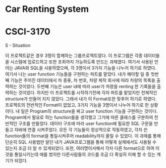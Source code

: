 # Car Renting System
# CSCI-3170
S - Situation


이 프로젝트같은 경우 3명이 함께하는 그룹프로젝트였다.
이 프로그램은 각종 데이터들을 시스템에 업로드하고 또한 조회까지 가능하도록 만드는 과제였다.
여기서 사용된 언어는 JAVA와 SQL을 사용하였으며, 각 3명이서 3가지 기능을 나누어 하기로 하였다.
여기서 나는 user function 기능들을 구현하는 파트를 맡았다.
내가 해야할 일 중 첫번째 기능은 주어진 데이터에서 차 종류, 차 번호, 차량 제작 회사에 따라 차량의 목록을 출력하는 것이었다.
두번째 기능은 user id에 따라 user가 차량을 renting 한 기록들을 출력하는 것이었다.
하지만 이 프로젝트를 시작하기전에 각자 파트를 맡았지만 전체적인 structure가 만들어 지지 않았다.
그래서 내가 이 Format또한 맞추어 하기로 하였다.
프로젝트의 전반적인 Format이 없었고, 3가지 기능을 3명이서 나누어 하기로 한 상황이다.
내 일은 Program의 structure을 짜고 user function 기능을 구현하는 것이다.
Program에서 필요로 하는 function들을 생각했고 그거에 따른 클래스를 구분하여 전반적인 구조를 만들었다.
데이터 구조에 따라 user function에 필요한 SQL 구문을 만들고 자바에 연결 시켜주었다.
모든 각 기능들이 정상적으로 작동하였고, 각자 쓴 function들의 format을 통일시켜주어 readability까지 올릴 수 있었다.
이 과제를 통해 단순히 SQL 사용법만 알던 내가 JAVA프로그램을 통해 어떻게 실제에서도 사용될 수 있는지 조금 더 알 수 있게되었다.
또한, 여러명이서해서 각자 다른 format으로 하여 이것을 통일시키는데 애를 썼지만 다른사람들의 코드를 조금 더 확실히 이해 할 수 있는 계기가 되었다.
